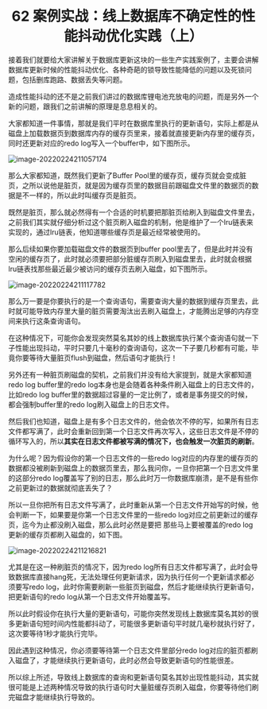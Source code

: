 <h1 align="center">62 案例实战：线上数据库不确定性的性能抖动优化实践（上）</h1>



接着我们就要给大家讲解关于数据库更新这块的一些生产实践案例了，主要会讲解数据库更新时候的性能抖动优化、各种奇葩的锁导致性能降低的问题以及死锁问题，包括删库跑路、数据丢失等问题。

造成性能抖动的还不是之前我们讲过的数据库锂电池充放电的问题，而是另外一个新的问题，跟我们之前讲解的原理是息息相关的。

大家都知道一件事情，那就是我们平时在数据库里执行的更新语句，实际上都是从磁盘上加载数据页到数据库内存的缓存页里来，接着就直接更新内存里的缓存页，同时还更新对应的redo log写入一个buffer中，如下图所示。

<img src="https://studyimages.oss-cn-beijing.aliyuncs.com/img/mysql/34-63/202210201141089.png" alt="image-20220224211057174" />

那么大家都知道，既然我们更新了Buffer Pool里的缓存页，缓存页就会变成脏页，之所以说他是脏页，就是因为缓存页里的数据目前跟磁盘文件里的数据页的数据是不一样的，所以此时叫缓存页是脏页。

既然是脏页，那么就必然得有一个合适的时机要把那脏页给刷入到磁盘文件里去，之前我们其实就仔细分析过这个脏页刷入磁盘的机制，他是维护了一个lru链表来实现的，通过lru链表，他知道哪些缓存页是最近经常被使用的。

那么后续如果你要加载磁盘文件的数据页到buffer pool里去了，但是此时并没有空闲的缓存页了，此时就必须要把部分脏缓存页刷入到磁盘里去，此时就会根据lru链表找那些最近最少被访问的缓存页去刷入磁盘，如下图所示。

<img src="https://studyimages.oss-cn-beijing.aliyuncs.com/img/mysql/34-63/202210201141090.png" alt="image-20220224211117782" />

那么万一要是你要执行的是一个查询语句，需要查询大量的数据到缓存页里去，此时就可能导致内存里大量的脏页需要淘汰出去刷入磁盘上，才能腾出足够的内存空间来执行这条查询语句。

在这种情况下，可能你会发现突然莫名其妙的线上数据库执行某个查询语句就一下子性能出现抖动，平时只要几十毫秒的查询语句，这次一下子要几秒都有可能，毕竟你要等待大量脏页flush到磁盘，然后语句才能执行！

另外还有一种脏页刷磁盘的契机，之前我们并没有给大家提到，就是大家都知道redo log buffer里的redo log本身也是会随着各种条件刷入磁盘上的日志文件的，比如redo log buffer里的数据超过容量的一定比例了，或者是事务提交的时候，都会强制buffer里的redo log刷入磁盘上的日志文件。

然后我们也知道，磁盘上是有多个日志文件的，他会依次不停的写，如果所有日志文件都写满了，此时会重新回到第一个日志文件再次写入，这些日志文件是不停的循环写入的，所以**其实在日志文件都被写满的情况下，也会触发一次脏页的刷新**。

为什么呢？因为假设你的第一个日志文件的一些redo log对应的内存里的缓存页的数据都没被刷新到磁盘上的数据页里去，那么我问你，一旦你把第一个日志文件里的这部分redo log覆盖写了别的日志，那么此时万一你数据库崩溃，是不是有些你之前更新过的数据就彻底丢失了？

所以一旦你把所有日志文件写满了，此时重新从第一个日志文件开始写的时候，他会判断一下，如果要是你第一个日志文件里的一些redo log对应之前更新过的缓存页，迄今为止都没刷入磁盘，那么此时必然是要把 那些马上要被覆盖的redo log更新的缓存页都刷入磁盘的，如下图。

![image-20220224211216821](https://studyimages.oss-cn-beijing.aliyuncs.com/img/mysql/34-63/202210201141091.png)

尤其是在这一种刷脏页的情况下，因为redo log所有日志文件都写满了，此时会导致数据库直接hang死，无法处理任何更新请求，因为执行任何一个更新请求都必须要写redo log，此时你需要刷新一些脏页到磁盘，然后才能继续执行更新语句，把更新语句的redo log从第一个日志文件开始覆盖写。

所以此时假设你在执行大量的更新语句，可能你突然发现线上数据库莫名其妙的很多更新语句短时间内性能都抖动了，可能很多更新语句平时就几毫秒就执行好了，这次要等待1秒才能执行完毕。

因此遇到这种情况，你必须要等待第一个日志文件里部分redo log对应的脏页都刷入磁盘了，才能继续执行更新语句，此时必然会导致更新语句的性能很差。

所以综上所述，导致线上数据库的查询和更新语句莫名其妙出现性能抖动，其实就很可能是上述两种情况导致的执行语句时大量脏缓存页刷入磁盘，你要等待他们刷完磁盘才能继续执行导致的。
